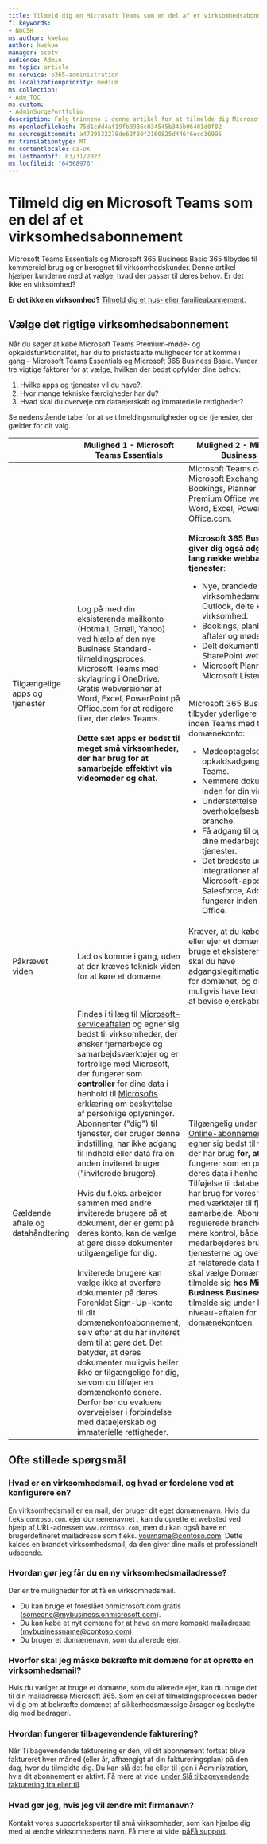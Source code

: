 ```yaml
---
title: Tilmeld dig en Microsoft Teams som en del af et virksomhedsabonnement
f1.keywords:
- NOCSH
ms.author: kwekua
author: kwekua
manager: scotv
audience: Admin
ms.topic: article
ms.service: o365-administration
ms.localizationpriority: medium
ms.collection:
- Adm_TOC
ms.custom:
- AdminSurgePortfolio
description: Følg trinnene i denne artikel for at tilmelde dig Microsoft Teams som en del af et virksomhedsabonnement.
ms.openlocfilehash: 75d1cdd4af19fb9986c034545b345b06401d0f82
ms.sourcegitcommit: a4729532278de62f80f2160825d446f6ecd36995
ms.translationtype: MT
ms.contentlocale: da-DK
ms.lasthandoff: 03/31/2022
ms.locfileid: "64568976"
---
```

# <a name="sign-up-for-microsoft-teams-as-part-of-a-business-subscription"></a>Tilmeld dig en Microsoft Teams som en del af et virksomhedsabonnement

Microsoft Teams Essentials og Microsoft 365 Business Basic 365 tilbydes til kommerciel brug og er beregnet til virksomhedskunder. Denne artikel hjælper kunderne med at vælge, hvad der passer til deres behov.  Er det ikke en virksomhed?

**Er det ikke en virksomhed?** [Tilmeld dig et hus- eller familieabonnement](https://go.microsoft.com/fwlink/?linkid=2109398).

## <a name="choosing-the-right-business-subscription"></a>Vælge det rigtige virksomhedsabonnement

Når du søger at købe Microsoft Teams Premium-møde- og opkaldsfunktionalitet, har du to prisfastsatte muligheder for at komme i gang – Microsoft Teams Essentials og Microsoft 365 Business Basic. Vurder tre vigtige faktorer for at vælge, hvilken der bedst opfylder dine behov:

1. Hvilke apps og tjenester vil du have?.
2. Hvor mange tekniske færdigheder har du?  
3. Hvad skal du overveje om dataejerskab og immaterielle rettigheder?

Se nedenstående tabel for at se tilmeldingsmuligheder og de tjenester, der gælder for dit valg.

|&nbsp;|**Mulighed 1 - Microsoft Teams Essentials** |**Mulighed 2 - Microsoft 365 Business Basic** |
|---|---|---|
|Tilgængelige apps og tjenester|Log på med din eksisterende mailkonto (Hotmail, Gmail, Yahoo) ved hjælp af den nye Business Standard-tilmeldingsproces. Microsoft Teams med skylagring i OneDrive. Gratis webversioner af Word, Excel, PowerPoint på Office.com for at redigere filer, der deles Teams. <br/><br/> **Dette sæt apps er bedst til meget små virksomheder, der har brug for at samarbejde effektivt via videomøder og chat**. |Microsoft Teams og OneDrive. Microsoft Exchange, SharePoint, Bookings, Planner og Lister. Premium Office webversioner af Word, Excel, PowerPoint på Office.com. <br/><br/> **Microsoft 365 Business Basic giver dig også adgang til en lang række webbaserede tjenester**: <ul><li>Nye, brandede virksomhedsmailkonti med Outlook, delte kalendere i din virksomhed.</li><li>Bookings, planlægning af aftaler og mødeoptagelser.</li><li>Delt dokumentlagring og -SharePoint websteder.</li><li> Microsoft Planner og Microsoft Lister.</li></ul> <br/> Microsoft 365 Business Basic tilbyder yderligere tjenester inden Teams med tilmelding til domænekonto: <ul><li>Mødeoptagelser og anonym opkaldsadgang i Microsoft Teams.</li><li>Nemmere dokumentdeling inden for din virksomhed.</li><li>Understøttelse af overholdelsesbehovet for din branche.</li><li>Få adgang til og kontrol over dine medarbejderes brug af tjenester.</li><li>Det bredeste udvalg af integrationer af ikke-Microsoft-apps (f.eks. Salesforce, Adobe), der fungerer inden for Teams og Office.</li></ul>|
|Påkrævet viden|Lad os komme i gang, uden at der kræves teknisk viden for at køre et domæne.|Kræver, at du køber et domæne eller ejer et domæne. Hvis du vil bruge et eksisterende domæne, skal du have adgangslegitimationsoplysninger for domænet, og du skal muligvis have teknisk viden for at bevise ejerskabet.|
|Gældende aftale og datahåndtering|Findes i tillæg til [Microsoft-serviceaftalen](https://go.microsoft.com/fwlink/p/?linkid=2180702) og egner sig bedst til virksomheder, der ønsker fjernarbejde og samarbejdsværktøjer og er fortrolige med Microsoft, der fungerer som **controller** for dine data i henhold til [Microsofts](https://go.microsoft.com/fwlink/?LinkId=521839) erklæring om beskyttelse af personlige oplysninger. Abonnenter ("dig") til tjenester, der bruger denne indstilling, har ikke adgang til indhold eller data fra en anden inviteret bruger ("inviterede brugere). <br/><br/> Hvis du f.eks. arbejder sammen med andre inviterede brugere på et dokument, der er gemt på deres konto, kan de vælge at gøre disse dokumenter utilgængelige for dig. <br/><br> Inviterede brugere kan vælge ikke at overføre dokumenter på deres Forenklet Sign-Up-konto til dit domænekontoabonnement, selv efter at du har inviteret dem til at gøre det. Det betyder, at deres dokumenter muligvis heller ikke er tilgængelige for dig, selvom du tilføjer en domænekonto senere. Derfor bør du evaluere overvejelser i forbindelse med dataejerskab og immaterielle rettigheder.|Tilgængelig under [Microsoft Online-abonnementsaftale](https://go.microsoft.com/fwlink/p/?linkid=2180430) og egner sig bedst til virksomheder, der har brug **for, at Microsoft** fungerer som en [](https://go.microsoft.com/fwlink/p/?linkid=2180314) processor for deres data i henhold til vores Tilføjelse til databeskyttelse og har brug for vores fulde pakke med værktøjer til fjernarbejde og samarbejde. Abonnenter, der er i regulerede brancher eller søger mere kontrol, både over dine medarbejderes brug af tjenesterne og over behandling af relaterede data fra Microsoft, skal vælge Domænekonto tilmelde sig **hos Microsoft Business Business Basic** og tilmelde sig under Enterprise-niveau-aftalen for domænekontoen.|

## <a name="frequently-asked-questions"></a>Ofte stillede spørgsmål

### <a name="what-is-a-business-email-and-what-are-the-advantages-to-setting-one-up"></a>Hvad er en virksomhedsmail, og hvad er fordelene ved at konfigurere en?

En virksomhedsmail er en mail, der bruger dit eget domænenavn. Hvis du f.eks `contoso.com`. ejer domænenavnet , kan du oprette et websted ved hjælp af URL-adressen `www.contoso.com`, men du kan også have en brugerdefineret mailadresse som f.eks. yourname@contoso.com. Dette kaldes en brandet virksomhedsmail, da den giver dine mails et professionelt udseende.

### <a name="how-do-i-get-a-new-business-email-address"></a>Hvordan gør jeg får du en ny virksomhedsmailadresse?

Der er tre muligheder for at få en virksomhedsmail.

- Du kan bruge et foreslået onmicrosoft.com gratis (someone@mybusiness.onmicrosoft.com).
- Du kan købe et nyt domæne for at have en mere kompakt mailadresse (mybusinessname@contoso.com).
- Du bruger et domænenavn, som du allerede ejer.

### <a name="why-might-i-need-to-verify-my-domain-to-create-a-business-email"></a>Hvorfor skal jeg måske bekræfte mit domæne for at oprette en virksomhedsmail?

Hvis du vælger at bruge et domæne, som du allerede ejer, kan du bruge det til din mailadresse Microsoft 365. Som en del af tilmeldingsprocessen beder vi dig om at bekræfte domænet af sikkerhedsmæssige årsager og beskytte dig mod bedrageri.

### <a name="how-does-recurring-billing-work"></a>Hvordan fungerer tilbagevendende fakturering?

Når Tilbagevendende fakturering er den, vil dit abonnement fortsat blive faktureret hver måned (eller år, afhængigt af din faktureringsplan) på den dag, hvor du tilmeldte dig. Du kan slå det fra eller til igen i Administration, hvis dit abonnement er aktivt. Få mere at vide  [under Slå tilbagevendende fakturering fra eller til](../../commerce/subscriptions/renew-your-subscription.md#turn-recurring-billing-off-or-on).

### <a name="what-do-i-do-if-i-want-to-change-my-business-name"></a>Hvad gør jeg, hvis jeg vil ændre mit firmanavn?

Kontakt vores supporteksperter til små virksomheder, som kan hjælpe dig med at ændre virksomhedens navn. Få mere at vide  [påFå support](../get-help-support.md).
